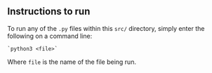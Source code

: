 ## Instructions to run

To run any of the `.py` files within this `src/` directory, simply enter the following on a command line:

	`python3 <file>`

Where `file` is the name of the file being run.
